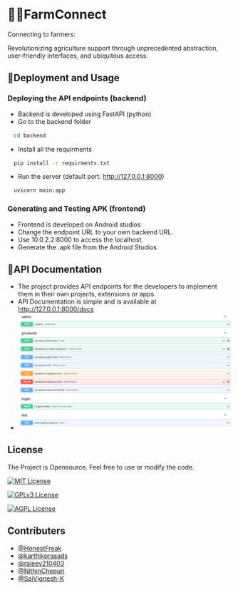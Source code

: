 # 👨‍🌾FarmConnect
Connecting to farmers:

Revolutionizing agriculture support through unprecedented abstraction, user-friendly interfaces, and ubiquitous access.


## 🌾Deployment and Usage
### Deploying the API endpoints (backend)
- Backend is developed using FastAPI (python)
- Go to the backend folder 
```bash
  cd backend
```
- Install all the requirments
```bash
  pip install -r requirments.txt
```
- Run the server (default port: http://127.0.0.1:8000)
```bash
  uvicorn main:app
```

### Generating and Testing APK (frontend)
- Frontend is developed on Android studios
- Change the endpoint URL to your own backend URL.
- Use 10.0.2.2:8000 to access the localhost.
- Generate the .apk file from the Android Studios


## 🌾API Documentation
- The project provides API endpoints for the developers to implement them in their own projects, extensions or apps.
- API Documentation is simple and is available at http://127.0.0.1:8000/docs
- ![Alt text](image-4.png)

## License

The Project is Opensource. Feel free to use or modify the code.

[![MIT License](https://img.shields.io/badge/License-MIT-green.svg)](https://choosealicense.com/licenses/mit/)

[![GPLv3 License](https://img.shields.io/badge/License-GPL%20v3-yellow.svg)](https://opensource.org/licenses/)

[![AGPL License](https://img.shields.io/badge/license-AGPL-blue.svg)](http://www.gnu.org/licenses/agpl-3.0)


## Contributers

- [@HonestFreak](https://www.github.com/HonestFreak)
- [@karthikprasads](https://github.com/karthikprasads)
- [@rajeev210403](https://github.com/rajeev210403)
- [@NithinChepuri](https://github.com/NithinChepuri)
- [@SaiVignesh-K](https://github.com/SaiVignesh-K)
